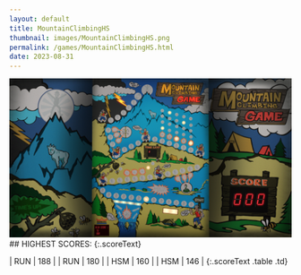 ```yaml
---
layout: default
title: MountainClimbingHS
thumbnail: images/MountainClimbingHS.png
permalink: /games/MountainClimbingHS.html
date: 2023-08-31
---
```


<img src="../images/MountainClimbingHS.png" class="gameThumbnail img-fluid mx-auto align-middle">
## HIGHEST SCORES:
{:.scoreText}

| RUN | 188 | 
| RUN | 180 | 
| HSM | 160 | 
| HSM | 146 | 
{:.scoreText .table .td}
